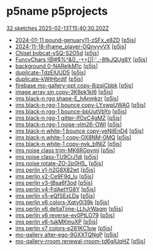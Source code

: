# p5name p5projects
[32 sketches 2025-02-13T15:40:30.202Z](./downloads/gen/sketches_recent.md)

- [2024-01-11 pound-genuary11-zSFx\_e8ZD](./p5projects/2024-01-11%20pound-genuary11-zSFx_e8ZD) [[p5js](https://editor.p5js.org/p5name/sketches/zSFx_e8ZD)]
- [2024-11-18-iframe\_player-OQnvyyVX](./p5projects/2024-11-18-iframe_player-OQnvyyVX) [[p5js](https://editor.p5js.org/p5name/sketches/-OQnvyyVX)]
- [Chisel bobcat-ySQ-S2O5d](./p5projects/Chisel%20bobcat-ySQ-S2O5d) [[p5js](https://editor.p5js.org/p5name/sketches/ySQ-S2O5d)]
- [FuncyChars \!@\#$%^&()\_-+=\[\]\|;',.-8fkJQUg8Y](./p5projects/FuncyChars%20!%40%23%24%25%5E%26()_-%2B%3D%5B%5D%7C%3B'%2C.-8fkJQUg8Y) [[p5js](https://editor.p5js.org/p5name/sketches/8fkJQUg8Y)]
- [background 0-NAReIkM1c](./p5projects/background%200-NAReIkM1c) [[p5js](https://editor.p5js.org/p5name/sketches/NAReIkM1c)]
- [duplicate-TdzEIUUD5](./p5projects/duplicate-TdzEIUUD5) [[p5js](https://editor.p5js.org/p5name/sketches/TdzEIUUD5)]
- [duplicate-kWtHbrdjf](./p5projects/duplicate-kWtHbrdjf) [[p5js](https://editor.p5js.org/p5name/sketches/kWtHbrdjf)]
- [firebase mo-gallery-ppt copy-8jzqiCbbk](./p5projects/firebase%20mo-gallery-ppt%20copy-8jzqiCbbk) [[p5js](https://editor.p5js.org/p5name/sketches/8jzqiCbbk)]
- [image array sin copy-3K6pk1kI6](./p5projects/image%20array%20sin%20copy-3K6pk1kI6) [[p5js](https://editor.p5js.org/p5name/sketches/3K6pk1kI6)]
- [ims black-n rgg shape-E\_hAnmkzr](./p5projects/ims%20black-n%20rgg%20shape-E_hAnmkzr) [[p5js](https://editor.p5js.org/p5name/sketches/E_hAnmkzr)]
- [ims black-n rgg-1 bounce copy-LYxwpUWAG](./p5projects/ims%20black-n%20rgg-1%20bounce%20copy-LYxwpUWAG) [[p5js](https://editor.p5js.org/p5name/sketches/LYxwpUWAG)]
- [ims black-n rgg-1 bounce-bpUutVbYo](./p5projects/ims%20black-n%20rgg-1%20bounce-bpUutVbYo) [[p5js](https://editor.p5js.org/p5name/sketches/bpUutVbYo)]
- [ims black-n rgg-1 gitter-IfOxC4gMZ](./p5projects/ims%20black-n%20rgg-1%20gitter-IfOxC4gMZ) [[p5js](https://editor.p5js.org/p5name/sketches/IfOxC4gMZ)]
- [ims black-n rgg-1 noise-vlm26-OWl](./p5projects/ims%20black-n%20rgg-1%20noise-vlm26-OWl) [[p5js](https://editor.p5js.org/p5name/sketches/vlm26-OWl)]
- [ims black-n white-1 bounce copy-yeNilEnD4](./p5projects/ims%20black-n%20white-1%20bounce%20copy-yeNilEnD4) [[p5js](https://editor.p5js.org/p5name/sketches/yeNilEnD4)]
- [ims black-n white-1 copy-OX8NM-0MQ](./p5projects/ims%20black-n%20white-1%20copy-OX8NM-0MQ) [[p5js](https://editor.p5js.org/p5name/sketches/OX8NM-0MQ)]
- [ims black-n white-1 copy-nvk\_blNlZ](./p5projects/ims%20black-n%20white-1%20copy-nvk_blNlZ) [[p5js](https://editor.p5js.org/p5name/sketches/nvk_blNlZ)]
- [ims noise class trim-MK6RGpvmi](./p5projects/ims%20noise%20class%20trim-MK6RGpvmi) [[p5js](https://editor.p5js.org/p5name/sketches/MK6RGpvmi)]
- [ims noise class-TU9CrJ1di](./p5projects/ims%20noise%20class-TU9CrJ1di) [[p5js](https://editor.p5js.org/p5name/sketches/TU9CrJ1di)]
- [ims noise rotate-ZO-2p0H5\_](./p5projects/ims%20noise%20rotate-ZO-2p0H5_) [[p5js](https://editor.p5js.org/p5name/sketches/ZO-2p0H5_)]
- [ims perlin v1-h2G8X82wt](./p5projects/ims%20perlin%20v1-h2G8X82wt) [[p5js](https://editor.p5js.org/p5name/sketches/h2G8X82wt)]
- [ims perlin v2-Ce9F9d\_lu](./p5projects/ims%20perlin%20v2-Ce9F9d_lu) [[p5js](https://editor.p5js.org/p5name/sketches/Ce9F9d_lu)]
- [ims perlin v3-tBsa6f3od](./p5projects/ims%20perlin%20v3-tBsa6f3od) [[p5js](https://editor.p5js.org/p5name/sketches/tBsa6f3od)]
- [ims perlin v4-FdAetYG8Y](./p5projects/ims%20perlin%20v4-FdAetYG8Y) [[p5js](https://editor.p5js.org/p5name/sketches/FdAetYG8Y)]
- [ims perlin v5-eQfSExLDa](./p5projects/ims%20perlin%20v5-eQfSExLDa) [[p5js](https://editor.p5js.org/p5name/sketches/eQfSExLDa)]
- [ims perlin v6 colors-Xqty0l39k](./p5projects/ims%20perlin%20v6%20colors-Xqty0l39k) [[p5js](https://editor.p5js.org/p5name/sketches/Xqty0l39k)]
- [ims perlin v6 deltaTime-LLhJrWagm](./p5projects/ims%20perlin%20v6%20deltaTime-LLhJrWagm) [[p5js](https://editor.p5js.org/p5name/sketches/LLhJrWagm)]
- [ims perlin v6 reverse-ev0PtLO79](./p5projects/ims%20perlin%20v6%20reverse-ev0PtLO79) [[p5js](https://editor.p5js.org/p5name/sketches/ev0PtLO79)]
- [ims perlin v6-tukMKmuXP](./p5projects/ims%20perlin%20v6-tukMKmuXP) [[p5js](https://editor.p5js.org/p5name/sketches/tukMKmuXP)]
- [ims perlin v7 colors-p261KC1ow](./p5projects/ims%20perlin%20v7%20colors-p261KC1ow) [[p5js](https://editor.p5js.org/p5name/sketches/p261KC1ow)]
- [mo-gallery alter-ego-9GXXTQNgP](./p5projects/mo-gallery%20alter-ego-9GXXTQNgP) [[p5js](https://editor.p5js.org/p5name/sketches/9GXXTQNgP)]
- [mo-gallery-rroom renewal-rroom-td6gIUqHZ](./p5projects/mo-gallery-rroom%20renewal-rroom-td6gIUqHZ) [[p5js](https://editor.p5js.org/p5name/sketches/td6gIUqHZ)]